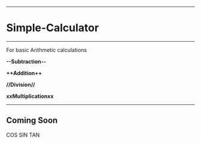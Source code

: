 ---------------------
# Simple-Calculator
---------------------

For basic Arithmetic calculations

**--Subtraction--**

**++Addition++**

**//Division//**

**xxMultiplicationxx**

----------------------
Coming Soon
----------------------
COS
SIN
TAN

